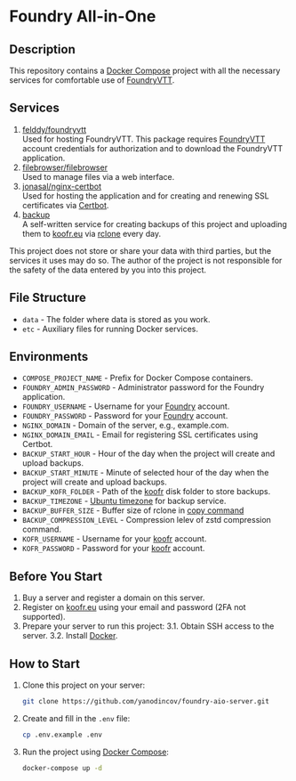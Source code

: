 # Foundry All-in-One

## Description

This repository contains a [Docker Compose](https://docs.docker.com/compose/) project with all the necessary services for comfortable use of [FoundryVTT](https://foundryvtt.com/).

## Services

1. [felddy/foundryvtt](https://github.com/felddy/foundryvtt-docker)  
   Used for hosting FoundryVTT. This package requires [FoundryVTT](https://foundryvtt.com/) account credentials for authorization and to download the FoundryVTT application.
2. [filebrowser/filebrowser](https://filebrowser.org/installation)  
   Used to manage files via a web interface.
3. [jonasal/nginx-certbot](https://github.com/JonasAlfredsson/docker-nginx-certbot/tree/master)  
   Used for hosting the application and for creating and renewing SSL certificates via [Certbot](https://certbot.eff.org/).
4. [backup](https://github.com/yanodincov/foundry-aio-server/blob/main/etc/backup/Dockerfile)  
   A self-written service for creating backups of this project and uploading them to [koofr.eu](https://koofr.eu/) via [rclone](https://rclone.org/) every day.

This project does not store or share your data with third parties, but the services it uses may do so. The author of the project is not responsible for the safety of the data entered by you into this project.

## File Structure

* ``data`` - The folder where data is stored as you work.
* ``etc`` - Auxiliary files for running Docker services.

## Environments

* ``COMPOSE_PROJECT_NAME`` - Prefix for Docker Compose containers.
* ``FOUNDRY_ADMIN_PASSWORD`` - Administrator password for the Foundry application.
* ``FOUNDRY_USERNAME`` - Username for your [Foundry](https://foundryvtt.com/) account.
* ``FOUNDRY_PASSWORD`` - Password for your [Foundry](https://foundryvtt.com/) account.
* ``NGINX_DOMAIN`` - Domain of the server, e.g., example.com.
* ``NGINX_DOMAIN_EMAIL`` - Email for registering SSL certificates using Certbot.
* ``BACKUP_START_HOUR`` - Hour of the day when the project will create and upload backups.
* ``BACKUP_START_MINUTE`` - Minute of selected hour of the day when the project will create and upload backups.
* ``BACKUP_KOFR_FOLDER`` - Path of the [koofr](https://koofr.eu/) disk folder to store backups.
* ``BACKUP_TIMEZONE`` - [Ubuntu timezone](https://manpages.ubuntu.com/manpages/trusty/man3/DateTime::TimeZone::Catalog.3pm.html) for backup service.
* ``BACKUP_BUFFER_SIZE`` - Buffer size of rclone in [copy command](https://rclone.org/commands/rclone_copy/)
* ``BACKUP_COMPRESSION_LEVEL`` - Compression lelev of zstd compression command.
* ``KOFR_USERNAME`` - Username for your [koofr](https://koofr.eu/) account.
* ``KOFR_PASSWORD`` - Password for your [koofr](https://koofr.eu/) account.

## Before You Start

1. Buy a server and register a domain on this server.
2. Register on [koofr.eu](https://koofr.eu/) using your email and password (2FA not supported).
3. Prepare your server to run this project:
   3.1. Obtain SSH access to the server.
   3.2. Install [Docker](https://docs.docker.com/engine/install/).

## How to Start

1. Clone this project on your server:
   ```bash
   git clone https://github.com/yanodincov/foundry-aio-server.git
   ```

2. Create and fill in the `.env` file:
    ```bash
    cp .env.example .env
    ```

3. Run the project using [Docker Compose](https://docs.docker.com/compose/):
    ```bash
    docker-compose up -d
    ```

